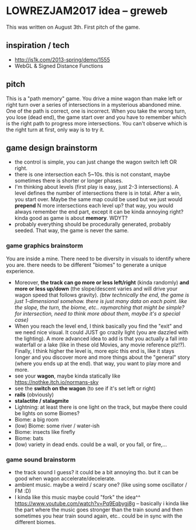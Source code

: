 # LOWREZJAM2017 idea – greweb

This was written on August 3th. First pitch of the game.

## inspiration / tech

- http://js1k.com/2013-spring/demo/1555
- WebGL & Signed Distance Functions

## pitch

This is a "path memory" game. You drive a mine wagon than make left or right turn over a series of intersections in a mysterious abandoned mine.
One of the path is correct, one is incorrect. When you take the wrong turn, you lose (dead end), the game start over and you have to remember which is the right path to progress more intersections. You can't observe which is the right turn at first, only way is to try it.

## game design brainstorm

- the control is simple, you can just change the wagon switch left OR right.
- there is one intersection each 5~10s. this is not constant, maybe sometimes there is shorter or longer phases.
- I'm thinking about levels (first play is easy, just 2-3 intersections). A level defines the number of intersections there is in total. After a win, you start over. Maybe the same map could be used but we just would **prepend** N more intersections each level up? that way, you would always remember the end part, except it can be kinda annoying right? kinda good as game is about **memory**. WDYT?
- probably everything should be procedurally generated, probably seeded. That way, the game is never the same.

### game graphics brainstorm

You are inside a mine. There need to be diversity in visuals to identify where you are. there needs to be different "biomes" to generate a unique experience.

- Moreover, **the track can go more or less left/right** (kinda randomly) **and more or less up/down** (the slope/descent varies and will drive your wagon speed that follows gravity). *(btw technically the end, the game is just 1-dimensional somehow. there is just many data on each point. like the slope, the turn, the biome, etc.. raymarching that might be simple? for intersection, need to think more about them, maybe it's a special case)*
- When you reach the level end, I think basically you find the "exit" and we need nice visual. It could JUST go crazily light (you are dazzled with the lighting). A more advanced idea to add is that you actually a fall into waterfall or a lake (like in these old Movies, any movie reference plz!?). Finally, I think higher the level is, more epic this end is, like it stays longer and you discover more and more things about the "general" story (where you ends up at the end). that way, you want to play more and more.
- see your **wagon**, maybe kinda statically like https://nothke.itch.io/normans-sky
- see the **switch on the wagon** (to see if it's set left or right)
- **rails** (obviously)
- **stalactite / stalagmite**
- Lightning: at least there is one light on the track, but maybe there could be lights on some Biomes?
- Biome: a big room
- (low) Biome: some river / water-ish
- Biome: insects like firefly
- Biome: bats
- (low) variety in dead ends. could be a wall, or you fall, or fire,...

### game sound brainstorm

- the track sound I guess? it could be a bit annoying tho. but it can be good when wagon accelerate/decelerate.
- ambient music. maybe a weird / scary one? (like using some oscillator / FM :D)
- I kinda like this music maybe could "fork" the idea^^ https://www.youtube.com/watch?v=Pq9Eqbygj8g – basically i kinda like the part where the music goes stronger than the train sound and then sometimes you hear train sound again, etc.. could be in sync with the different biomes.
